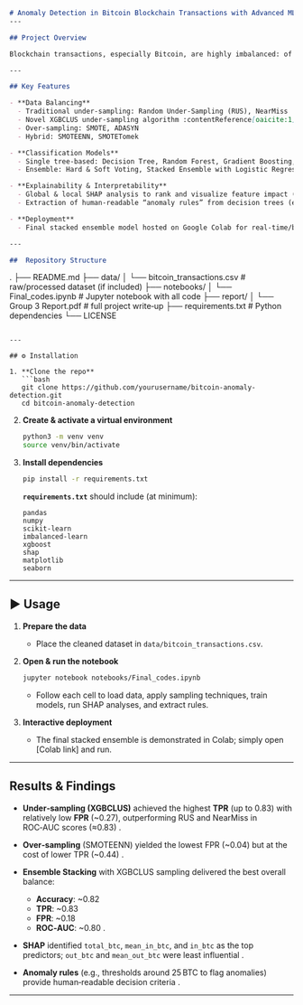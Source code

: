 ```markdown
# Anomaly Detection in Bitcoin Blockchain Transactions with Advanced ML and XAI
---

## Project Overview

Blockchain transactions, especially Bitcoin, are highly imbalanced: of over 30 million transactions, only 108 are labelled fraudulent :contentReference[oaicite:0]{index=0}. This project implements and evaluates multiple machine‑learning approaches—single and ensemble tree‑based models—combined with novel sampling techniques to detect anomalous Bitcoin transactions accurately while retaining interpretability through XAI (SHAP) and decision‑rule extraction.

---

## Key Features

- **Data Balancing**  
  - Traditional under‑sampling: Random Under‑Sampling (RUS), NearMiss  
  - Novel XGBCLUS under‑sampling algorithm :contentReference[oaicite:1]{index=1}  
  - Over‑sampling: SMOTE, ADASYN  
  - Hybrid: SMOTEENN, SMOTETomek

- **Classification Models**  
  - Single tree‑based: Decision Tree, Random Forest, Gradient Boosting, AdaBoost  
  - Ensemble: Hard & Soft Voting, Stacked Ensemble with Logistic Regression meta‑classifier  

- **Explainability & Interpretability**  
  - Global & local SHAP analysis to rank and visualize feature impact (e.g., `total_btc` is most influential) :contentReference[oaicite:2]{index=2}  
  - Extraction of human‑readable “anomaly rules” from decision trees (e.g., `if total_btc > 96.6 & in_btc > 236.2 then Anomalous (98–100% confidence)`) :contentReference[oaicite:3]{index=3}  

- **Deployment**  
  - Final stacked ensemble model hosted on Google Colab for real‑time/batch inference :contentReference[oaicite:4]{index=4}  

---

##  Repository Structure

```

.
├── README.md
├── data/
│   └── bitcoin\_transactions.csv         # raw/processed dataset (if included)
├── notebooks/
│   └── Final\_codes.ipynb                # Jupyter notebook with all code
├── report/
│   └── Group 3 Report.pdf               # full project write‑up
├── requirements.txt                     # Python dependencies
└── LICENSE

````

---

## ⚙ Installation

1. **Clone the repo**  
   ```bash
   git clone https://github.com/yourusername/bitcoin-anomaly-detection.git
   cd bitcoin-anomaly-detection
````

2. **Create & activate a virtual environment**

   ```bash
   python3 -m venv venv
   source venv/bin/activate
   ```

3. **Install dependencies**

   ```bash
   pip install -r requirements.txt
   ```

   **`requirements.txt`** should include (at minimum):

   ```
   pandas
   numpy
   scikit-learn
   imbalanced-learn
   xgboost
   shap
   matplotlib
   seaborn
   ```

---

## ▶ Usage

1. **Prepare the data**

   * Place the cleaned dataset in `data/bitcoin_transactions.csv`.

2. **Open & run the notebook**

   ```bash
   jupyter notebook notebooks/Final_codes.ipynb
   ```

   * Follow each cell to load data, apply sampling techniques, train models, run SHAP analyses, and extract rules.

3. **Interactive deployment**

   * The final stacked ensemble is demonstrated in Colab; simply open \[Colab link] and run.

---

##  Results & Findings

* **Under‑sampling (XGBCLUS)** achieved the highest **TPR** (up to 0.83) with relatively low **FPR** (\~0.27), outperforming RUS and NearMiss in ROC‑AUC scores (≈0.83) .
* **Over‑sampling** (SMOTEENN) yielded the lowest FPR (\~0.04) but at the cost of lower TPR (\~0.44) .
* **Ensemble Stacking** with XGBCLUS sampling delivered the best overall balance:

  * **Accuracy**: \~0.82
  * **TPR**: \~0.83
  * **FPR**: \~0.18
  * **ROC‑AUC**: \~0.80 .
* **SHAP** identified `total_btc`, `mean_in_btc`, and `in_btc` as the top predictors; `out_btc` and `mean_out_btc` were least influential .
* **Anomaly rules** (e.g., thresholds around 25 BTC to flag anomalies) provide human‑readable decision criteria .

---

